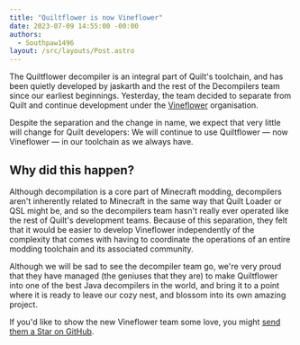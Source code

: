 ```yaml
---
title: "Quiltflower is now Vineflower"
date: 2023-07-09 14:55:00 -00:00
authors:
  - Southpaw1496
layout: /src/layouts/Post.astro
---
```

The Quiltflower decompiler is an integral part of Quilt's toolchain, and has been quietly developed by jaskarth and the rest of the Decompilers team since our earliest beginnings. Yesterday, the team decided to separate from Quilt and continue development under the [Vineflower](https://github.com/Vineflower) organisation. 
<!-- MORE -->
Despite the separation and the change in name, we expect that very little will change for Quilt developers: We will continue to use Quiltflower — now Vineflower — in our toolchain as we always have.

## Why did this happen?
Although decompilation is a core part of Minecraft modding, decompilers aren't inherently related to Minecraft in the same way that Quilt Loader or QSL might be, and so the decompilers team hasn't really ever operated like the rest of Quilt's development teams. Because of this separation, they felt that it would be easier to develop Vineflower independently of the complexity that comes with having to coordinate the operations of an entire modding toolchain and its associated community.

Although we will be sad to see the decompiler team go, we're very proud that they have managed (the geniuses that they are) to make Quiltflower into one of the best Java decompilers in the world, and bring it to a point where it is ready to leave our cozy nest, and blossom into its own amazing project.

If you'd like to show the new Vineflower team some love, you might [send them a Star on GitHub](https://github.com/vineflower/vineflower).